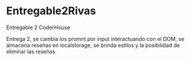 # Entregable2Rivas
Entregable 2 CoderHouse



Entrega 2, se cambia los promnt por input interactuando con el DOM, se almacena reseñas en localstorage, se brinda estilos y la posibilidad de eliminar las reseñas
